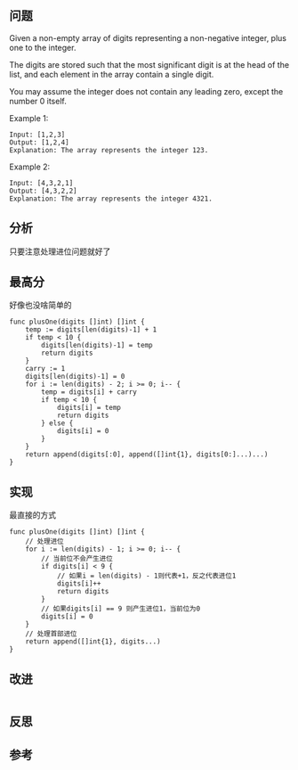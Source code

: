 ## 问题
Given a non-empty array of digits representing a non-negative integer, plus one to the integer.

The digits are stored such that the most significant digit is at the head of the list, and each element in the array contain a single digit.

You may assume the integer does not contain any leading zero, except the number 0 itself.

Example 1:
```
Input: [1,2,3]
Output: [1,2,4]
Explanation: The array represents the integer 123.
```

Example 2:
```
Input: [4,3,2,1]
Output: [4,3,2,2]
Explanation: The array represents the integer 4321.
```

## 分析
只要注意处理进位问题就好了

## 最高分
好像也没啥简单的
```golang
func plusOne(digits []int) []int {
	temp := digits[len(digits)-1] + 1
	if temp < 10 {
		digits[len(digits)-1] = temp
		return digits
	}
	carry := 1
	digits[len(digits)-1] = 0
	for i := len(digits) - 2; i >= 0; i-- {
		temp = digits[i] + carry
		if temp < 10 {
			digits[i] = temp
			return digits
		} else {
			digits[i] = 0
		}
	}
	return append(digits[:0], append([]int{1}, digits[0:]...)...)
}
```


## 实现
最直接的方式
```golang
func plusOne(digits []int) []int {
    // 处理进位
    for i := len(digits) - 1; i >= 0; i-- {
        // 当前位不会产生进位
        if digits[i] < 9 {
            // 如果i = len(digits) - 1则代表+1，反之代表进位1
            digits[i]++
            return digits
        }
        // 如果digits[i] == 9 则产生进位1，当前位为0
        digits[i] = 0
    }
    // 处理首部进位
    return append([]int{1}, digits...)
}
```

## 改进
```golang

```

## 反思

## 参考
